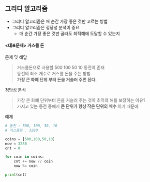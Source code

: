 ## 그리디 알고리즘

- 그리디 알고리즘은 매 순간 가장 좋은 것만 고르는 방법
- 그리디 알고리즘은 정당성 분석이 중요
    - 매 순간 가장 좋은 것만 골라도 최적해에 도달할 수 있는지

#### <대표문제> 거스름 돈
문제 및 해답
>거스름돈으로 사용할 500 100 50 10 동전이 존재  
>동전의 최소 개수로 거스름 돈을 주는 방법  
>****가장 큰 화폐 단위 부터 돈을 거슬러 주면 된다.****

정당성 분석
>가장 큰 화폐 단위부터 돈을 거슬러 주는 것이 최적의 해를 보장하는 이유?  
>가지고 있는 동전 중에서 ****큰 단위가 항상 작은 단위의 배수**** 이기 때문에

예제  

```python
# 동전 : 500, 100, 50, 10  
# 거스름돈 : 3280

coins = [500,100,50,10]
now = 3280
cnt = 0

for coin in coins:
    cnt += now // coin
    now %= coin

print(cnt)
```
